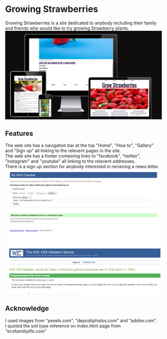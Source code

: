 # Growing Strawberries #
Growing Strawberries is a site dedicated to anybody including their family and friends who would like to try growing Strawberry plants.
![responsivness_of_my_site_on_different_screen-sizes](assets/images/Web%20capture_19-9-2022_6107_ui.dev%5B251%5D.jpeg)
## Features ##
The web site has a navigation bar at the top "Home", "How to", "Gallery" and "Sign up" all linking to the relevent pages in the site.<br>
The web site has a footer containing links to "facebook", "twitter", "instagram" and "youtube" all linking to the relevent addresses.<br>
There is a sign up section for anybody interested in recieving a news letter. 
![html_validator](assets/images/Web%20capture_19-9-2022_84557_validator.w3.org.jpeg)
![css_validator](assets/images/Web%20capture_19-9-2022_84239_jigsaw.w3.org.jpeg)
## Acknowledge ##
I used images from "pexels.com", "depositphotos.com" and "adobe.com".<br>
I quoted the soil type reference on index.html page from "ecofamiilylife.com"